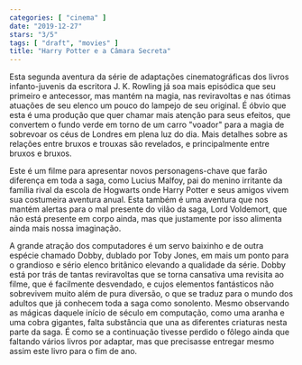 ```yaml
---
categories: [ "cinema" ]
date: "2019-12-27"
stars: "3/5"
tags: [ "draft", "movies" ]
title: "Harry Potter e a Câmara Secreta"
---
```

Esta segunda aventura da série de adaptações cinematográficas dos livros infanto-juvenis da escritora J. K. Rowling já soa mais episódica que seu primeiro e antecessor, mas mantém na magia, nas reviravoltas e nas ótimas atuações de seu elenco um pouco do lampejo de seu original. É óbvio que esta é uma produção que quer chamar mais atenção para seus efeitos, que convertem o fundo verde em torno de um carro "voador" para a magia de sobrevoar os céus de Londres em plena luz do dia. Mais detalhes sobre as relações entre bruxos e trouxas são revelados, e principalmente entre bruxos e bruxos.

Este é um filme para apresentar novos personagens-chave que farão diferença em toda a saga, como Lucius Malfoy, pai do menino irritante da família rival da escola de Hogwarts onde Harry Potter e seus amigos vivem sua costumeira aventura anual. Esta também é uma aventura que nos mantém alertas para o mal presente do vilão da saga, Lord Voldemort, que não está presente em corpo ainda, mas que justamente por isso alimenta ainda mais nossa imaginação.

A grande atração dos computadores é um servo baixinho e de outra espécie chamado Dobby, dublado por Toby Jones, em mais um ponto para o grandioso e sério elenco britânico elevando a qualidade da série. Dobby está por trás de tantas reviravoltas que se torna cansativa uma revisita ao filme, que é facilmente desvendado, e cujos elementos fantásticos não sobrevivem muito além de pura diversão, o que se traduz para o mundo dos adultos que já conhecem toda a saga como sonolento. Mesmo observando as mágicas daquele início de século em computação, como uma aranha e uma cobra gigantes, falta substância que una as diferentes criaturas nesta parte da saga. É como se a continuação tivesse perdido o fôlego ainda que faltando vários livros por adaptar, mas que precisasse entregar mesmo assim este livro para o fim de ano.
